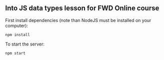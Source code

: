 ## Into JS data types lesson for FWD Online course

First install dependencies (note than NodeJS must be installed on your computer):
```
npm install
```
To start the server:
```
npm start
```